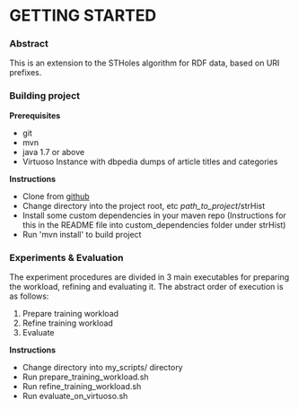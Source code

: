 GETTING STARTED
=======

### Abstract

This is an extension to the STHoles algorithm for RDF data, based on URI prefixes.

### Building project

**Prerequisites**

* git
* mvn
* java 1.7 or above
* Virtuoso Instance with dbpedia dumps of article titles and categories

**Instructions**

* Clone from [github](https://github.com/lefteriskat/strHist.git)
* Change directory into the project root, etc *path_to_project*/strHist
* Install some custom dependencies in your maven repo 
	(Instructions for this in the README file into custom_dependencies folder under strHist)
* Run 'mvn install' to build project


### Experiments & Evaluation

The experiment procedures are divided in 3 main executables for preparing the workload, refining and evaluating it. The abstract order of execution is as follows:

1. Prepare training workload
2. Refine training workload
3. Evaluate

**Instructions**

* Change directory into my_scripts/ directory
* Run prepare_training_workload.sh
* Run refine_training_workload.sh
* Run evaluate_on_virtuoso.sh